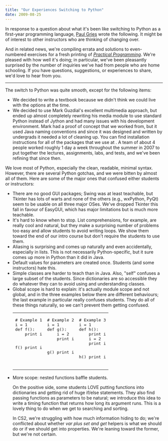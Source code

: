 ```yaml
---
title: "Our Experiences Switching to Python"
date: 2009-08-25
---
```

In response to a question about what it's been like switching to Python as a first-year programming language, <a href="http://www.cs.utoronto.ca/~pgries">Paul Gries</a> wrote the following.  It might be of interest to other instructors who are thinking of changing over.

And in related news, we're compiling errata and solutions to even-numbered exercises for a fresh printing of <em><a href="http://pragprog.com/titles/gwpy/practical-programming">Practical Programming</a></em>. We're pleased with how well it's doing; in particular, we've been pleasantly surprised by the number of inquiries we've had from people who are home schooling. If you have questions, suggestions, or experiences to share, we'd love to hear from you.

<hr>
The switch to Python was quite smooth, except for the following items:
<ul>
  <li>We decided to write a textbook because we didn't think we could live with the options at the time.</li>
  <li>We decided to use Mark Guzdial's excellent multimedia approach, but ended up almost completely rewriting his media module to use standard Python instead of Jython and had many issues with his development environment.  Mark had a proof of concept that we worked from, but it used Java naming conventions and since it was designed and written by undergrads it needed a lot of cleaning up.  You can find installation instructions for all of the packages that we use at <a href="http://www.cdf.utoronto.ca/~pgries/pybook/"></a>. A team of about 4 people worked roughly 1 day a week throughout the summer in 2007 to put together the lectures, assignments, labs, and tests, and we've been refining that since then.</li>
</ul>
We love most of Python, especially the clean, readable, minimal syntax.  However, there are several Python gotchas, and we were bitten by almost all of them.  Here are some of the major ones that confused either students or instructors:
<ul>
  <li>There are no good GUI packages; Swing was at least teachable, but Tkinter has lots of warts and none of the others (e.g., wxPython, PyQt) seem to be usable on all three major OSes.  We've dropped Tkinter this fall in favour of EasyGUI, which has major limitations but is much more teachable.</li>
  <li>It's hard to know when to stop.  List comprehensions, for example, are really cool and natural, but they make a surprising number of problems too easy and allow students to avoid writing loops.  We show them toward the end of our intro course but don't require the students to use them.</li>
  <li>Aliasing is surprising and comes up naturally and even accidentally, especially in lists.  This is not necessarily Python-specific, but it sure comes up more in Python than it did in Java.</li>
  <li>Default values for parameters are created once.  Students (and some instructors) hate this.</li>
  <li>Simple classes are harder to teach than in Java.  Also, "self" confuses a large subset of the students.  Since dictionaries are so accessible they do whatever they can to avoid using and understanding classes.</li>
  <li>Global scope is hard to explain: it's actually module scope and not global, and in the three examples below there are different behaviours; the last example in particular really confuses students. They do all of these things naturally, so we can't prevent them getting confused.
<table class="centered">
<tbody>
<tr>
<td valign="top">
<pre># Example 1
i = 1
def f():
    print i

f()
print i</pre>
</td>
<td valign="top">
<pre># Example 2
i = 1
def g():
    i = 2
    print i

g()
print i</pre>
</td>
<td valign="top">
<pre># Example 3
i = 1
def h():
    print i
    i = 2
    print i

h()
print i</pre>
</td>
</tr>
</tbody></table>
</li>
  <li>More scope: nested functions baffle students.

On the positive side, some students LOVE putting functions into dictionaries and getting rid of huge if/else statements.  They also find passing functions as parameters to be natural; we introduce this idea to write a timing function that returns how long its argument runs.  This is a lovely thing to do when we get to searching and sorting.

In CS2, we're struggling with how much information hiding to do; we're conflicted about whether __var plus set_ and get_ helpers is what we should do or if we should get into properties.  We're leaning toward the former, but we're not certain.</li>
</ul>
